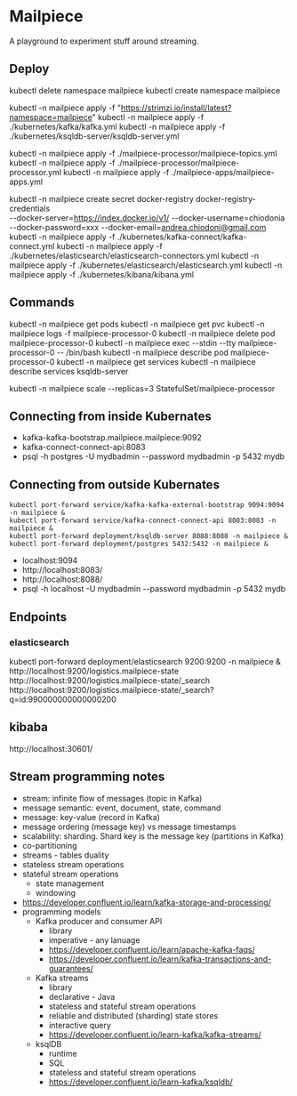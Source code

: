 # Mailpiece

A playground to experiment stuff around streaming.

## Deploy
kubectl delete namespace mailpiece
kubectl create namespace mailpiece

kubectl -n mailpiece apply -f "https://strimzi.io/install/latest?namespace=mailpiece" 
kubectl -n mailpiece apply -f ./kubernetes/kafka/kafka.yml 
kubectl -n mailpiece apply -f ./kubernetes/ksqldb-server/ksqldb-server.yml

kubectl -n mailpiece apply -f ./mailpiece-processor/mailpiece-topics.yml
kubectl -n mailpiece apply -f ./mailpiece-processor/mailpiece-processor.yml
kubectl -n mailpiece apply -f ./mailpiece-apps/mailpiece-apps.yml

kubectl -n mailpiece create secret docker-registry docker-registry-credentials \
--docker-server=https://index.docker.io/v1/ --docker-username=chiodonia \
--docker-password=xxx --docker-email=andrea.chiodoni@gmail.com 
kubectl -n mailpiece apply -f ./kubernetes/kafka-connect/kafka-connect.yml
kubectl -n mailpiece apply -f ./kubernetes/elasticsearch/elasticsearch-connectors.yml
kubectl -n mailpiece apply -f ./kubernetes/elasticsearch/elasticsearch.yml
kubectl -n mailpiece apply -f ./kubernetes/kibana/kibana.yml

## Commands
kubectl -n mailpiece get pods 
kubectl -n mailpiece get pvc 
kubectl -n mailpiece logs -f mailpiece-processor-0
kubectl -n mailpiece delete pod mailpiece-processor-0 
kubectl -n mailpiece exec --stdin --tty mailpiece-processor-0 -- /bin/bash 
kubectl -n mailpiece describe pod mailpiece-processor-0 
kubectl -n mailpiece get services 
kubectl -n mailpiece describe services ksqldb-server 

kubectl -n mailpiece scale --replicas=3 StatefulSet/mailpiece-processor

## Connecting from inside Kubernates
* kafka-kafka-bootstrap.mailpiece.mailpiece:9092
* kafka-connect-connect-api:8083
* psql -h postgres -U mydbadmin --password mydbadmin -p 5432 mydb

## Connecting from outside Kubernates
```
kubectl port-forward service/kafka-kafka-external-bootstrap 9094:9094 -n mailpiece &
kubectl port-forward service/kafka-connect-connect-api 8083:8083 -n mailpiece &
kubectl port-forward deployment/ksqldb-server 8088:8088 -n mailpiece &
kubectl port-forward deployment/postgres 5432:5432 -n mailpiece &
```

* localhost:9094
* http://localhost:8083/
* http://localhost:8088/
* psql -h localhost -U mydbadmin --password mydbadmin -p 5432 mydb

## Endpoints

### elasticsearch
kubectl port-forward deployment/elasticsearch 9200:9200 -n mailpiece &
http://localhost:9200/logistics.mailpiece-state
http://localhost:9200/logistics.mailpiece-state/_search
http://localhost:9200/logistics.mailpiece-state/_search?q=id:990000000000000200

## kibaba
http://localhost:30601/

## Stream programming notes
- stream: infinite flow of messages (topic in Kafka)
- message semantic: event, document, state, command
- message: key-value (record in Kafka)
- message ordering (message key) vs message timestamps
- scalability: sharding. Shard key is the message key (partitions in Kafka)
- co-partitioning
- streams - tables duality
- stateless stream operations
- stateful stream operations
	- state management
	- windowing
- https://developer.confluent.io/learn/kafka-storage-and-processing/
- programming models
	- Kafka producer and consumer API
		- library
		- imperative - any lanuage
		- https://developer.confluent.io/learn/apache-kafka-faqs/
		- https://developer.confluent.io/learn/kafka-transactions-and-guarantees/
	- Kafka streams
		- library
		- declarative - Java
		- stateless and stateful stream operations
		- reliable and distributed (sharding) state stores
		- interactive query
		- https://developer.confluent.io/learn-kafka/kafka-streams/
	- ksqlDB
		- runtime
		- SQL
		- stateless and stateful stream operations
		- https://developer.confluent.io/learn-kafka/ksqldb/


	


